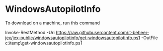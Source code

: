 # WindowsAutopilotInfo
 
To download on a machine, run this command


Invoke-RestMethod -Uri https://raw.githubusercontent.com/it-beheer-jex/jex-public/windowsautopilotinfo/get-windowsautopilotinfo.ps1 -OutFile c:\temp\get-windowsautopilotinfo.ps1
